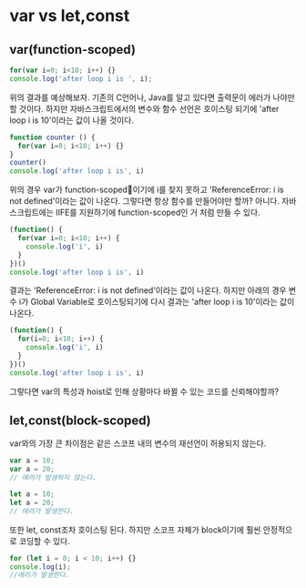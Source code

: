 # var vs let,const

## var(function-scoped)
```javascript
for(var i=0; i<10; i++) {}
console.log('after loop i is ', i);
```

위의 결과를 예상해보자. 기존의 C언어나, Java를 알고 있다면 출력문이 에러가 나야만 할 것이다. 하지만 자바스크립트에서의 변수와 함수 선언은 호이스팅 되기에 'after loop i is 10'이라는 값이 나올 것이다.

```javascript
function counter () {
  for(var i=0; i<10; i++) {}
}
counter()
console.log('after loop i is', i)
```

위의 경우 var가 function-scoped이기에 i를 찾지 못하고 'ReferenceError: i is not defined'이라는 값이 나온다. 그렇다면 항상 함수를 만들어야만 할까? 아니다. 자바스크립트에는 IIFE를 지원하기에 function-scoped인 거 처럼 만들 수 있다.

```javascript
(function() {
  for(var i=0; i<10; i++) {
    console.log('i', i)
  }
})()
console.log('after loop i is', i)
```

결과는 'ReferenceError: i is not defined'이라는 값이 나온다. 하지만 아래의 경우 변수 i가 Global Variable로 호이스팅되기에 다시 결과는 'after loop i is 10'이라는 값이 나온다.

```javascript
(function() {
  for(i=0; i<10; i++) {
    console.log('i', i)
  }
})()
console.log('after loop i is', i)
```

그렇다면 var의 특성과 hoist로 인해 상황마다 바뀔 수 있는 코드를 신뢰해야할까?

## let,const(block-scoped)
var와의 가장 큰 차이점은 같은 스코프 내의 변수의 재선언이 허용되지 않는다.
```javascript
var a = 10;
var a = 20;
// 에러가 발생하지 않는다.

let a = 10;
let a = 20;
// 에러가 발생한다.
```

또한 let, const조차 호이스팅 된다. 하지만 스코프 자체가 block이기에 훨씬 안정적으로 코딩할 수 있다.
```javascript
for (let i = 0; i < 10; i++) {}
console.log(i);
//에러가 발생한다.
```
